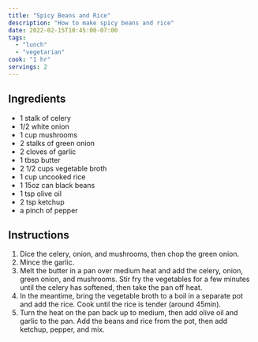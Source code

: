 ```yaml
---
title: "Spicy Beans and Rice"
description: "How to make spicy beans and rice"
date: 2022-02-15T10:45:00-07:00
tags:
  - "lunch"
  - "vegetarian"
cook: "1 hr"
servings: 2
---
```


## Ingredients

* 1 stalk of celery
* 1/2 white onion
* 1 cup mushrooms
* 2 stalks of green onion
* 2 cloves of garlic
* 1 tbsp butter
* 2 1/2 cups vegetable broth
* 1 cup uncooked rice
* 1 15oz can black beans
* 1 tsp olive oil
* 2 tsp ketchup
* a pinch of pepper

## Instructions

1. Dice the celery, onion, and mushrooms, then chop the green onion.
2. Mince the garlic.
3. Melt the butter in a pan over medium heat and add the celery, onion, green onion, and mushrooms. Stir fry the vegetables for a few minutes until the celery has softened, then take the pan off heat.
4. In the meantime, bring the vegetable broth to a boil in a separate pot and add the rice. Cook until the rice is tender (around 45min).
5. Turn the heat on the pan back up to medium, then add olive oil and garlic to the pan. Add the beans and rice from the pot, then add ketchup, pepper, and mix.
